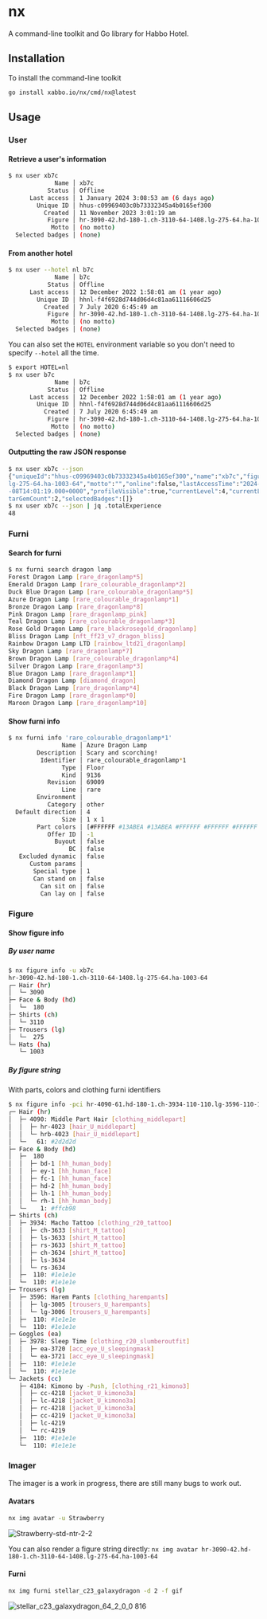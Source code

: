 # nx

A command-line toolkit and Go library for Habbo Hotel.

## Installation

To install the command-line toolkit
```sh
go install xabbo.io/nx/cmd/nx@latest
```

## Usage

### User
#### Retrieve a user's information

```sh
$ nx user xb7c
             Name │ xb7c
           Status │ Offline
      Last access │ 1 January 2024 3:08:53 am (6 days ago)
        Unique ID │ hhus-c09969403c0b73332345a4b0165ef300
          Created │ 11 November 2023 3:01:19 am
           Figure │ hr-3090-42.hd-180-1.ch-3110-64-1408.lg-275-64.ha-1003-64
            Motto │ (no motto)
  Selected badges │ (none)
```

#### From another hotel
```sh
$ nx user --hotel nl b7c
             Name │ b7c
           Status │ Offline
      Last access │ 12 December 2022 1:58:01 am (1 year ago)
        Unique ID │ hhnl-f4f6928d744d06d4c81aa61116606d25
          Created │ 7 July 2020 6:45:49 am
           Figure │ hr-3090-42.hd-180-1.ch-3110-64-1408.lg-275-64.ha-1003-64
            Motto │ (no motto)
  Selected badges │ (none)
```

You can also set the `HOTEL` environment variable so you don't need to specify `--hotel` all the time.
```sh
$ export HOTEL=nl
$ nx user b7c
             Name │ b7c
           Status │ Offline
      Last access │ 12 December 2022 1:58:01 am (1 year ago)
        Unique ID │ hhnl-f4f6928d744d06d4c81aa61116606d25
          Created │ 7 July 2020 6:45:49 am
           Figure │ hr-3090-42.hd-180-1.ch-3110-64-1408.lg-275-64.ha-1003-64
            Motto │ (no motto)
  Selected badges │ (none)
```

#### Outputting the raw JSON response
```sh
$ nx user xb7c --json
{"uniqueId":"hhus-c09969403c0b73332345a4b0165ef300","name":"xb7c","figureString":"hr-3090-42.hd-180-1.ch-3110-64-1408.
lg-275-64.ha-1003-64","motto":"","online":false,"lastAccessTime":"2024-01-03T02:08:53.000+0000","memberSince":"2023-11
-08T14:01:19.000+0000","profileVisible":true,"currentLevel":4,"currentLevelCompletePercent":20,"totalExperience":48,"s
tarGemCount":2,"selectedBadges":[]}
$ nx user xb7c --json | jq .totalExperience
48
```

### Furni
#### Search for furni

```sh
$ nx furni search dragon lamp
Forest Dragon Lamp [rare_dragonlamp*5]
Emerald Dragon Lamp [rare_colourable_dragonlamp*2]
Duck Blue Dragon Lamp [rare_colourable_dragonlamp*5]
Azure Dragon Lamp [rare_colourable_dragonlamp*1]
Bronze Dragon Lamp [rare_dragonlamp*8]
Pink Dragon Lamp [rare_dragonlamp_pink]
Teal Dragon Lamp [rare_colourable_dragonlamp*3]
Rose Gold Dragon Lamp [rare_blackrosegold_dragonlamp]
Bliss Dragon Lamp [nft_ff23_v7_dragon_bliss]
Rainbow Dragon Lamp LTD [rainbow_ltd21_dragonlamp]
Sky Dragon Lamp [rare_dragonlamp*7]
Brown Dragon Lamp [rare_colourable_dragonlamp*4]
Silver Dragon Lamp [rare_dragonlamp*3]
Blue Dragon Lamp [rare_dragonlamp*1]
Diamond Dragon Lamp [diamond_dragon]
Black Dragon Lamp [rare_dragonlamp*4]
Fire Dragon Lamp [rare_dragonlamp*0]
Maroon Dragon Lamp [rare_dragonlamp*10]
```

#### Show furni info

```sh
$ nx furni info 'rare_colourable_dragonlamp*1'
               Name │ Azure Dragon Lamp
        Description │ Scary and scorching!
         Identifier │ rare_colourable_dragonlamp*1
               Type │ Floor
               Kind │ 9136
           Revision │ 69009
               Line │ rare
        Environment │
           Category │ other
  Default direction │ 4
               Size │ 1 x 1
        Part colors │ [#FFFFFF #13ABEA #13ABEA #FFFFFF #FFFFFF #FFFFFF #FFFFFF]
           Offer ID │ -1
             Buyout │ false
                 BC │ false
   Excluded dynamic │ false
      Custom params │
       Special type │ 1
       Can stand on │ false
         Can sit on │ false
         Can lay on │ false
```

### Figure

#### Show figure info
##### By user name
```sh
$ nx figure info -u xb7c
hr-3090-42.hd-180-1.ch-3110-64-1408.lg-275-64.ha-1003-64
┌─ Hair (hr)
│  └─ 3090
├─ Face & Body (hd)
│  └─  180
├─ Shirts (ch)
│  └─ 3110
├─ Trousers (lg)
│  └─  275
└─ Hats (ha)
   └─ 1003
```

##### By figure string
With parts, colors and clothing furni identifiers
```sh
$ nx figure info -pci hr-4090-61.hd-180-1.ch-3934-110-110.lg-3596-110-110.ea-3978-110-110.cc-4184-110-110
┌─ Hair (hr)
│  ├─ 4090: Middle Part Hair [clothing_middlepart]
│  │  ├─ hr-4023 [hair_U_middlepart]
│  │  └─ hrb-4023 [hair_U_middlepart]
│  └─   61: #2d2d2d
├─ Face & Body (hd)
│  ├─  180
│  │  ├─ bd-1 [hh_human_body]
│  │  ├─ ey-1 [hh_human_face]
│  │  ├─ fc-1 [hh_human_face]
│  │  ├─ hd-2 [hh_human_body]
│  │  ├─ lh-1 [hh_human_body]
│  │  └─ rh-1 [hh_human_body]
│  └─    1: #ffcb98
├─ Shirts (ch)
│  ├─ 3934: Macho Tattoo [clothing_r20_tattoo]
│  │  ├─ ch-3633 [shirt_M_tattoo]
│  │  ├─ ls-3633 [shirt_M_tattoo]
│  │  ├─ rs-3633 [shirt_M_tattoo]
│  │  ├─ ch-3634 [shirt_M_tattoo]
│  │  ├─ ls-3634
│  │  └─ rs-3634
│  ├─  110: #1e1e1e
│  └─  110: #1e1e1e
├─ Trousers (lg)
│  ├─ 3596: Harem Pants [clothing_harempants]
│  │  ├─ lg-3005 [trousers_U_harempants]
│  │  └─ lg-3006 [trousers_U_harempants]
│  ├─  110: #1e1e1e
│  └─  110: #1e1e1e
├─ Goggles (ea)
│  ├─ 3978: Sleep Time [clothing_r20_slumberoutfit]
│  │  ├─ ea-3720 [acc_eye_U_sleepingmask]
│  │  └─ ea-3721 [acc_eye_U_sleepingmask]
│  ├─  110: #1e1e1e
│  └─  110: #1e1e1e
└─ Jackets (cc)
   ├─ 4184: Kimono by -Push, [clothing_r21_kimono3]
   │  ├─ cc-4218 [jacket_U_kimono3a]
   │  ├─ lc-4218 [jacket_U_kimono3a]
   │  ├─ rc-4218 [jacket_U_kimono3a]
   │  ├─ cc-4219 [jacket_U_kimono3a]
   │  ├─ lc-4219
   │  └─ rc-4219
   ├─  110: #1e1e1e
   └─  110: #1e1e1e
```

### Imager
The imager is a work in progress, there are still many bugs to work out.

#### Avatars

```sh
nx img avatar -u Strawberry
```
![Strawberry-std-ntr-2-2](https://github.com/user-attachments/assets/39a733b2-a7ec-44ff-9406-faa2be87f00a)

You can also render a figure string directly: `nx img avatar hr-3090-42.hd-180-1.ch-3110-64-1408.lg-275-64.ha-1003-64`

#### Furni
```sh
nx img furni stellar_c23_galaxydragon -d 2 -f gif
```
![stellar_c23_galaxydragon_64_2_0_0 816](https://github.com/user-attachments/assets/e777a51f-04be-4c71-ac64-6761e1786697)

